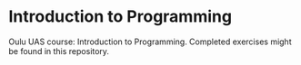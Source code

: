 # Introduction to Programming
Oulu UAS course: Introduction to Programming.
Completed exercises might be found in this repository.
